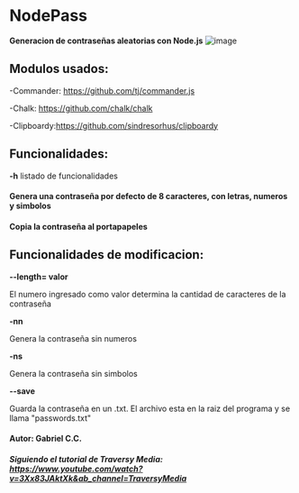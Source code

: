# NodePass
**Generacion de contraseñas aleatorias con Node.js**
![image](https://user-images.githubusercontent.com/63132435/125217399-e8954300-e296-11eb-8393-c34757d874aa.png)


## Modulos usados:

-Commander: https://github.com/tj/commander.js

-Chalk: https://github.com/chalk/chalk

-Clipboardy:https://github.com/sindresorhus/clipboardy

## Funcionalidades:

**-h** listado de funcionalidades

#### Genera una contraseña por defecto de 8 caracteres, con letras, numeros y simbolos

#### Copia la contraseña al portapapeles

## Funcionalidades de modificacion:

**--length= valor** 

El numero ingresado como valor determina la cantidad de caracteres de la contraseña

**-nn** 

Genera la contraseña sin numeros

**-ns** 

Genera la contraseña sin simbolos

**--save** 

Guarda la contraseña en un .txt. El archivo esta en la raiz del programa y se llama "passwords.txt"

#### **Autor: Gabriel C.C.** 

##### **Siguiendo el tutorial de Traversy Media:** https://www.youtube.com/watch?v=3Xx83JAktXk&ab_channel=TraversyMedia
